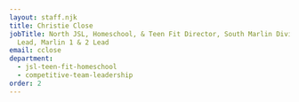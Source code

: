 ```yaml
---
layout: staff.njk
title: Christie Close
jobTitle: North JSL, Homeschool, & Teen Fit Director, South Marlin Division
  Lead, Marlin 1 & 2 Lead
email: cclose
department:
  - jsl-teen-fit-homeschool
  - competitive-team-leadership
order: 2
---
```

